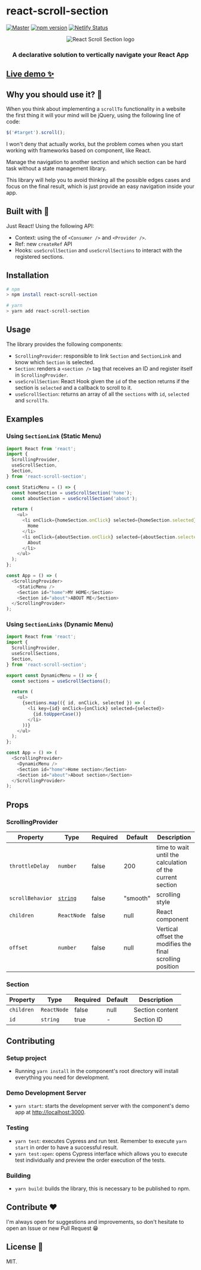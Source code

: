 # react-scroll-section

[![Master](https://github.com/EmaSuriano/react-scroll-section/actions/workflows/master.yml/badge.svg)](https://github.com/EmaSuriano/react-scroll-section/actions/workflows/master.yml)
[![npm version](https://img.shields.io/npm/v/react-scroll-section.svg)](https://www.npmjs.org/package/react-scroll-section)
[![Netlify Status](https://api.netlify.com/api/v1/badges/8e8c9915-5b0a-4cde-83e7-13747fb01f30/deploy-status)](https://app.netlify.com/sites/react-scroll-section/deploys)

<p align="center">
  <img src="./docs/logo.svg" alt="React Scroll Section logo"/>
</p>

<h3 align="center">A declarative solution to vertically navigate your React App</h3>

## [Live demo ✨](https://react-scroll-section.netlify.app/)

## Why you should use it? 🤔

When you think about implementing a `scrollTo` functionality in a website the first thing it will your mind will be jQuery, using the following line of code:

```javascript
$('#target').scroll();
```

I won't deny that actually works, but the problem comes when you start working with frameworks based on component, like React.

Manage the navigation to another section and which section can be hard task without a state management library.

This library will help you to avoid thinking all the possible edges cases and focus on the final result, which is just provide an easy navigation inside your app.

## Built with 🔧

Just React! Using the following API:

- Context: using the of `<Consumer />` and `<Provider />`.
- Ref: new `createRef` API
- Hooks: `useScrollSection` and `useScrollSections` to interact with the registered sections.

## Installation

```bash
# npm
> npm install react-scroll-section

# yarn
> yarn add react-scroll-section
```

## Usage

The library provides the following components:

- `ScrollingProvider`: responsible to link `Section` and `SectionLink` and know which `Section` is selected.
- `Section`: renders a `<section />` tag that receives an ID and register itself in `ScrollingProvider`.
- `useScrollSection`: React Hook given the `id` of the section returns if the section is `selected` and a callback to scroll to it.
- `useScrollSection`: returns an array of all the `sections` with `id`, `selected` and `scrollTo`.

## Examples

### Using `SectionLink` (Static Menu)

```javascript
import React from 'react';
import {
  ScrollingProvider,
  useScrollSection,
  Section,
} from 'react-scroll-section';

const StaticMenu = () => {
  const homeSection = useScrollSection('home');
  const aboutSection = useScrollSection('about');

  return (
    <ul>
      <li onClick={homeSection.onClick} selected={homeSection.selected}>
        Home
      </li>
      <li onClick={aboutSection.onClick} selected={aboutSection.selected}>
        About
      </li>
    </ul>
  );
};

const App = () => (
  <ScrollingProvider>
    <StaticMenu />
    <Section id="home">MY HOME</Section>
    <Section id="about">ABOUT ME</Section>
  </ScrollingProvider>
);
```

### Using `SectionLinks` (Dynamic Menu)

```javascript
import React from 'react';
import {
  ScrollingProvider,
  useScrollSections,
  Section,
} from 'react-scroll-section';

export const DynamicMenu = () => {
  const sections = useScrollSections();

  return (
    <ul>
      {sections.map(({ id, onClick, selected }) => (
        <li key={id} onClick={onClick} selected={selected}>
          {id.toUpperCase()}
        </li>
      ))}
    </ul>
  );
};

const App = () => (
  <ScrollingProvider>
    <DynamicMenu />
    <Section id="home">Home section</Section>
    <Section id="about">About section</Section>
  </ScrollingProvider>
);
```

## Props

### ScrollingProvider

| Property         | Type                         | Required | Default  | Description                                               |
| ---------------- | ---------------------------- | -------- | -------- | --------------------------------------------------------- |
| `throttleDelay`  | `number`                     | false    | 200      | time to wait until the calculation of the current section |
| `scrollBehavior` | [`string`][scroll-behaviour] | false    | "smooth" | scrolling style                                           |
| `children`       | `ReactNode`                  | false    | null     | React component                                           |
| `offset`         | `number`                     | false    | null     | Vertical offset the modifies the final scrolling position |

[scroll-behaviour]: https://developer.mozilla.org/de/docs/Web/CSS/scroll-behavior

### Section

| Property   | Type        | Required | Default | Description     |
| ---------- | ----------- | -------- | ------- | --------------- |
| `children` | `ReactNode` | false    | null    | Section content |
| `id`       | `string`    | true     | -       | Section ID      |

## Contributing

### Setup project

- Running `yarn install` in the component's root directory will install everything you need for development.

### Demo Development Server

- `yarn start`: starts the development server with the component's demo app at [http://localhost:3000](http://localhost:3000).

### Testing

- `yarn test`: executes Cypress and run test. Remember to execute `yarn start` in order to have a successful result.
- `yarn test:open`: opens Cypress interface which allows you to execute test individually and preview the order execution of the tests.

### Building

- `yarn build`: builds the library, this is necessary to be published to npm.

## Contribute ❤️

I'm always open for suggestions and improvements, so don't hesitate to open an Issue or new Pull Request 😁

## License 🔖

MIT.
